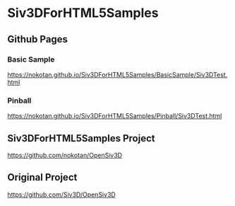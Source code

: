 # Siv3DForHTML5Samples

## Github Pages

### Basic Sample

<https://nokotan.github.io/Siv3DForHTML5Samples/BasicSample/Siv3DTest.html>

### Pinball

<https://nokotan.github.io/Siv3DForHTML5Samples/Pinball/Siv3DTest.html>

## Siv3DForHTML5Samples Project

<https://github.com/nokotan/OpenSiv3D>

## Original Project

<https://github.com/Siv3D/OpenSiv3D>
